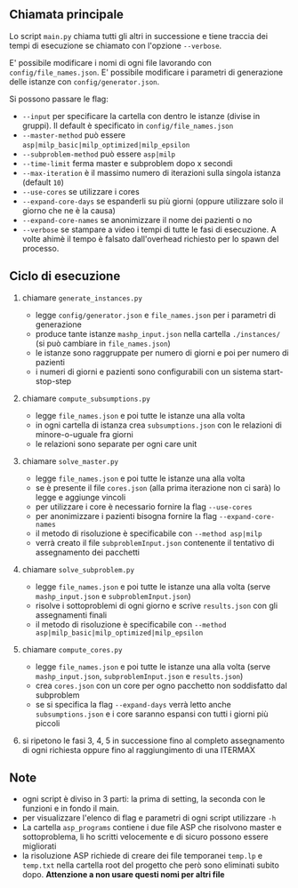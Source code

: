 ## Chiamata principale

Lo script `main.py` chiama tutti gli altri in successione e tiene traccia dei tempi di esecuzione se chiamato con l'opzione `--verbose`.

E' possibile modificare i nomi di ogni file lavorando con `config/file_names.json`.
E' possibile modificare i parametri di generazione delle istanze con `config/generator.json`.

Si possono passare le flag:
- `--input` per specificare la cartella con dentro le istanze (divise in gruppi). Il default è specificato in `config/file_names.json`
- `--master-method` può essere `asp|milp_basic|milp_optimized|milp_epsilon`
- `--subproblem-method` può essere `asp|milp`
- `--time-limit` ferma master e subproblem dopo x secondi
- `--max-iteration` è il massimo numero di iterazioni sulla singola istanza (default `10`)
- `--use-cores` se utilizzare i cores
- `--expand-core-days` se espanderli su più giorni (oppure utilizzare solo il giorno che ne è la causa)
- `--expand-core-names` se anonimizzare il nome dei pazienti o no
- `--verbose` se stampare a video i tempi di tutte le fasi di esecuzione. A volte ahimè il tempo è falsato dall'overhead richiesto per lo spawn del processo.

## Ciclo di esecuzione

1. chiamare `generate_instances.py`
    - legge `config/generator.json` e `file_names.json` per i parametri di generazione
    - produce tante istanze `mashp_input.json` nella cartella `./instances/` (si può cambiare in `file_names.json`)
    - le istanze sono raggruppate per numero di giorni e poi per numero di pazienti
    - i numeri di giorni e pazienti sono configurabili con un sistema start-stop-step

2. chiamare `compute_subsumptions.py`
    - legge `file_names.json` e poi tutte le istanze una alla volta
    - in ogni cartella di istanza crea `subsumptions.json` con le relazioni di minore-o-uguale fra giorni
    - le relazioni sono separate per ogni care unit

3. chiamare `solve_master.py`
    - legge `file_names.json` e poi tutte le istanze una alla volta
    - se è presente il file `cores.json` (alla prima iterazione non ci sarà) lo legge e aggiunge vincoli
    - per utilizzare i core è necessario fornire la flag `--use-cores`
    - per anonimizzare i pazienti bisogna fornire la flag `--expand-core-names`
    - il metodo di risoluzione è specificabile con `--method asp|milp`
    - verrà creato il file `subproblemInput.json` contenente il tentativo di assegnamento dei pacchetti

4. chiamare `solve_subproblem.py`
    - legge `file_names.json` e poi tutte le istanze una alla volta (serve `mashp_input.json` e `subproblemInput.json`)
    - risolve i sottoproblemi di ogni giorno e scrive `results.json` con gli assegnamenti finali
    - il metodo di risoluzione è specificabile con `--method asp|milp_basic|milp_optimized|milp_epsilon`

5. chiamare `compute_cores.py`
    - legge `file_names.json` e poi tutte le istanze una alla volta (serve `mashp_input.json`, `subproblemInput.json` e `results.json`)
    - crea `cores.json` con un core per ogno pacchetto non soddisfatto dal subproblem
    - se si specifica la flag `--expand-days` verrà letto anche `subsumptions.json` e i core saranno espansi con tutti i giorni più piccoli

6. si ripetono le fasi 3, 4, 5 in successione fino al completo assegnamento di ogni richiesta oppure fino al raggiungimento di una ITERMAX

## Note

- ogni script è diviso in 3 parti: la prima di setting, la seconda con le funzioni e in fondo il main.
- per visualizzare l'elenco di flag e parametri di ogni script utilizzare `-h`
- La cartella `asp_programs` contiene i due file ASP che risolvono master e sottoproblema, li ho scritti velocemente e di sicuro possono essere migliorati
- la risoluzione ASP richiede di creare dei file temporanei `temp.lp` e `temp.txt` nella cartella root del progetto che però sono eliminati subito dopo. **Attenzione a non usare questi nomi per altri file**